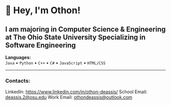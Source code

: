# 👋 Hey, I'm Othon!

**I am majoring in Computer Science & Engineering at The Ohio State University** Specializing in **Software Engineering**
---

**Languages:**  
`Java` • `Python` • `C++` • `C#` • `JavaScript` • `HTML/CSS`

---
### Contacts:
LinkedIn: https://www.linkedin.com/in/othon-deassis/
School Email: deassis.2@osu.edu
Work Email: othondeassis@outlook.com

